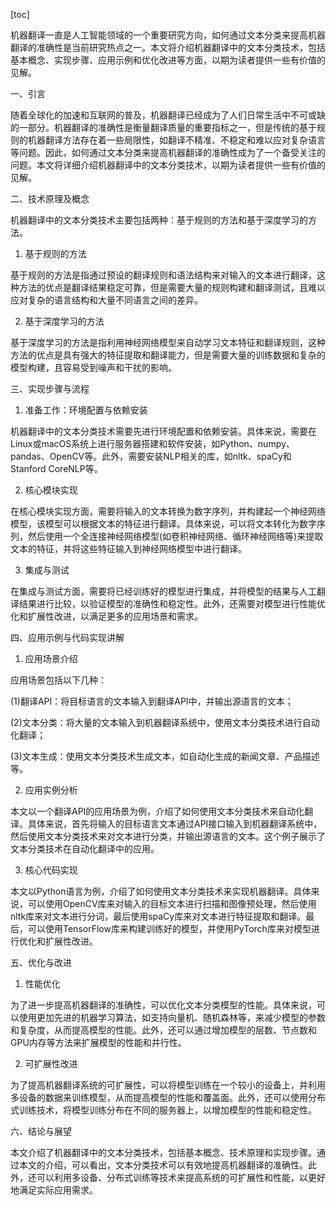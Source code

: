 
[toc]                    
                
                
机器翻译一直是人工智能领域的一个重要研究方向，如何通过文本分类来提高机器翻译的准确性是当前研究热点之一。本文将介绍机器翻译中的文本分类技术，包括基本概念、实现步骤、应用示例和优化改进等方面，以期为读者提供一些有价值的见解。

一、引言

随着全球化的加速和互联网的普及，机器翻译已经成为了人们日常生活中不可或缺的一部分。机器翻译的准确性是衡量翻译质量的重要指标之一，但是传统的基于规则的机器翻译方法存在着一些局限性，如翻译不精准、不稳定和难以应对复杂语言等问题。因此，如何通过文本分类来提高机器翻译的准确性成为了一个备受关注的问题。本文将详细介绍机器翻译中的文本分类技术，以期为读者提供一些有价值的见解。

二、技术原理及概念

机器翻译中的文本分类技术主要包括两种：基于规则的方法和基于深度学习的方法。

1. 基于规则的方法

基于规则的方法是指通过预设的翻译规则和语法结构来对输入的文本进行翻译，这种方法的优点是翻译结果稳定可靠，但是需要大量的规则构建和翻译测试，且难以应对复杂的语言结构和大量不同语言之间的差异。

2. 基于深度学习的方法

基于深度学习的方法是指利用神经网络模型来自动学习文本特征和翻译规则，这种方法的优点是具有强大的特征提取和翻译能力，但是需要大量的训练数据和复杂的模型构建，且容易受到噪声和干扰的影响。

三、实现步骤与流程

1. 准备工作：环境配置与依赖安装

机器翻译中的文本分类技术需要先进行环境配置和依赖安装。具体来说，需要在Linux或macOS系统上进行服务器搭建和软件安装，如Python、numpy、pandas、OpenCV等。此外，需要安装NLP相关的库，如nltk、spaCy和Stanford CoreNLP等。

2. 核心模块实现

在核心模块实现方面，需要将输入的文本转换为数字序列，并构建起一个神经网络模型，该模型可以根据文本的特征进行翻译。具体来说，可以将文本转化为数字序列，然后使用一个全连接神经网络模型(如卷积神经网络、循环神经网络等)来提取文本的特征，并将这些特征输入到神经网络模型中进行翻译。

3. 集成与测试

在集成与测试方面，需要将已经训练好的模型进行集成，并将模型的结果与人工翻译结果进行比较，以验证模型的准确性和稳定性。此外，还需要对模型进行性能优化和扩展性改进，以满足更多的应用场景和需求。

四、应用示例与代码实现讲解

1. 应用场景介绍

应用场景包括以下几种：

(1)翻译API：将目标语言的文本输入到翻译API中，并输出源语言的文本；

(2)文本分类：将大量的文本输入到机器翻译系统中，使用文本分类技术进行自动化翻译；

(3)文本生成：使用文本分类技术生成文本，如自动化生成的新闻文章、产品描述等。

2. 应用实例分析

本文以一个翻译API的应用场景为例，介绍了如何使用文本分类技术来自动化翻译。具体来说，首先将输入的目标语言文本通过API接口输入到机器翻译系统中，然后使用文本分类技术来对文本进行分类，并输出源语言的文本。这个例子展示了文本分类技术在自动化翻译中的应用。

3. 核心代码实现

本文以Python语言为例，介绍了如何使用文本分类技术来实现机器翻译。具体来说，可以使用OpenCV库来对输入的目标文本进行扫描和图像预处理，然后使用nltk库来对文本进行分词，最后使用spaCy库来对文本进行特征提取和翻译。最后，可以使用TensorFlow库来构建训练好的模型，并使用PyTorch库来对模型进行优化和扩展性改进。

五、优化与改进

1. 性能优化

为了进一步提高机器翻译的准确性，可以优化文本分类模型的性能。具体来说，可以使用更加先进的机器学习算法，如支持向量机、随机森林等，来减少模型的参数和复杂度，从而提高模型的性能。此外，还可以通过增加模型的层数、节点数和GPU内存等方法来扩展模型的性能和并行性。

2. 可扩展性改进

为了提高机器翻译系统的可扩展性，可以将模型训练在一个较小的设备上，并利用多设备的数据来训练模型，从而提高模型的性能和覆盖面。此外，还可以使用分布式训练技术，将模型训练分布在不同的服务器上，以增加模型的性能和稳定性。

六、结论与展望

本文介绍了机器翻译中的文本分类技术，包括基本概念、技术原理和实现步骤。通过本文的介绍，可以看出，文本分类技术可以有效地提高机器翻译的准确性。此外，还可以利用多设备、分布式训练等技术来提高系统的可扩展性和性能，以更好地满足实际应用需求。

